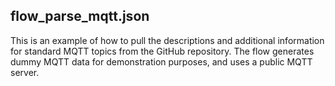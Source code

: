 ## flow_parse_mqtt.json

This is an example of how to pull the descriptions and additional information for standard MQTT topics from the GitHub repository. The flow generates dummy MQTT data for demonstration purposes, and uses a public MQTT server.
